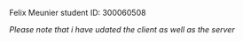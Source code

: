 Felix Meunier
student ID: 300060508

*Please note that i have udated the client as well as the server*

